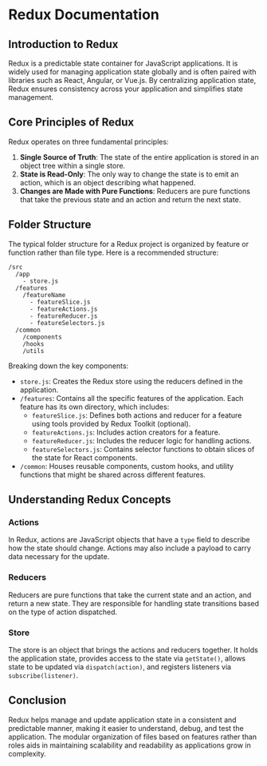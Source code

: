 # Redux Documentation

## Introduction to Redux

Redux is a predictable state container for JavaScript applications. It is widely used for managing application state globally and is often paired with libraries such as React, Angular, or Vue.js. By centralizing application state, Redux ensures consistency across your application and simplifies state management.

## Core Principles of Redux

Redux operates on three fundamental principles:

1. **Single Source of Truth**: The state of the entire application is stored in an object tree within a single store.
2. **State is Read-Only**: The only way to change the state is to emit an action, which is an object describing what happened.
3. **Changes are Made with Pure Functions**: Reducers are pure functions that take the previous state and an action and return the next state.

## Folder Structure

The typical folder structure for a Redux project is organized by feature or function rather than file type. Here is a recommended structure:

```
/src
  /app
    - store.js
  /features
    /featureName
      - featureSlice.js
      - featureActions.js
      - featureReducer.js
      - featureSelectors.js
  /common
    /components
    /hooks
    /utils
```

Breaking down the key components:

- `store.js`: Creates the Redux store using the reducers defined in the application.
- `/features`: Contains all the specific features of the application. Each feature has its own directory, which includes:
  - `featureSlice.js`: Defines both actions and reducer for a feature using tools provided by Redux Toolkit (optional).
  - `featureActions.js`: Includes action creators for a feature.
  - `featureReducer.js`: Includes the reducer logic for handling actions.
  - `featureSelectors.js`: Contains selector functions to obtain slices of the state for React components.
- `/common`: Houses reusable components, custom hooks, and utility functions that might be shared across different features.

## Understanding Redux Concepts

### Actions

In Redux, actions are JavaScript objects that have a `type` field to describe how the state should change. Actions may also include a payload to carry data necessary for the update.

### Reducers

Reducers are pure functions that take the current state and an action, and return a new state. They are responsible for handling state transitions based on the type of action dispatched.

### Store

The store is an object that brings the actions and reducers together. It holds the application state, provides access to the state via `getState()`, allows state to be updated via `dispatch(action)`, and registers listeners via `subscribe(listener)`.

## Conclusion

Redux helps manage and update application state in a consistent and predictable manner, making it easier to understand, debug, and test the application. The modular organization of files based on features rather than roles aids in maintaining scalability and readability as applications grow in complexity.